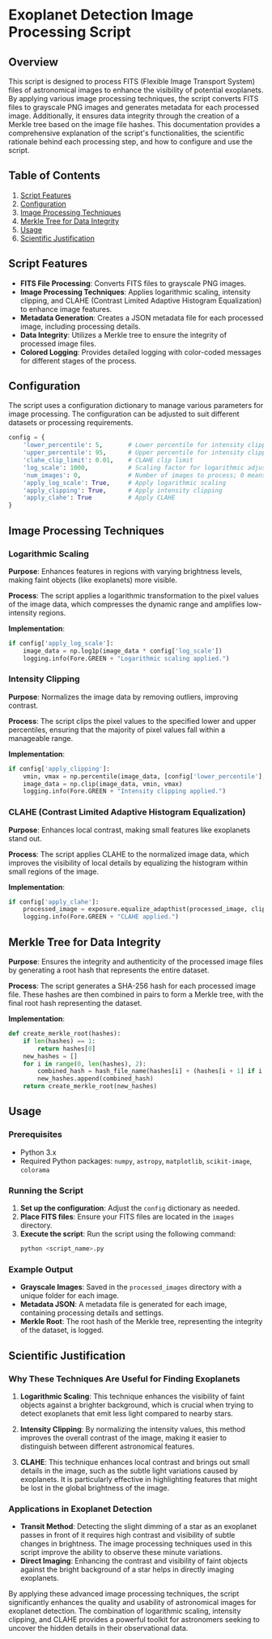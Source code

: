 # Exoplanet Detection Image Processing Script

## Overview

This script is designed to process FITS (Flexible Image Transport System) files of astronomical images to enhance the visibility of potential exoplanets. By applying various image processing techniques, the script converts FITS files to grayscale PNG images and generates metadata for each processed image. Additionally, it ensures data integrity through the creation of a Merkle tree based on the image file hashes. This documentation provides a comprehensive explanation of the script's functionalities, the scientific rationale behind each processing step, and how to configure and use the script.

## Table of Contents
1. [Script Features](#script-features)
2. [Configuration](#configuration)
3. [Image Processing Techniques](#image-processing-techniques)
4. [Merkle Tree for Data Integrity](#merkle-tree-for-data-integrity)
5. [Usage](#usage)
6. [Scientific Justification](#scientific-justification)

## Script Features

- **FITS File Processing**: Converts FITS files to grayscale PNG images.
- **Image Processing Techniques**: Applies logarithmic scaling, intensity clipping, and CLAHE (Contrast Limited Adaptive Histogram Equalization) to enhance image features.
- **Metadata Generation**: Creates a JSON metadata file for each processed image, including processing details.
- **Data Integrity**: Utilizes a Merkle tree to ensure the integrity of processed image files.
- **Colored Logging**: Provides detailed logging with color-coded messages for different stages of the process.

## Configuration

The script uses a configuration dictionary to manage various parameters for image processing. The configuration can be adjusted to suit different datasets or processing requirements.

```python
config = {
    'lower_percentile': 5,       # Lower percentile for intensity clipping
    'upper_percentile': 95,      # Upper percentile for intensity clipping
    'clahe_clip_limit': 0.01,    # CLAHE clip limit
    'log_scale': 1000,           # Scaling factor for logarithmic adjustment
    'num_images': 0,             # Number of images to process; 0 means process all images
    'apply_log_scale': True,     # Apply logarithmic scaling
    'apply_clipping': True,      # Apply intensity clipping
    'apply_clahe': True          # Apply CLAHE
}
```

## Image Processing Techniques

### Logarithmic Scaling

**Purpose**: Enhances features in regions with varying brightness levels, making faint objects (like exoplanets) more visible.

**Process**: The script applies a logarithmic transformation to the pixel values of the image data, which compresses the dynamic range and amplifies low-intensity regions.

**Implementation**:
```python
if config['apply_log_scale']:
    image_data = np.log1p(image_data * config['log_scale'])
    logging.info(Fore.GREEN + "Logarithmic scaling applied.")
```

### Intensity Clipping

**Purpose**: Normalizes the image data by removing outliers, improving contrast.

**Process**: The script clips the pixel values to the specified lower and upper percentiles, ensuring that the majority of pixel values fall within a manageable range.

**Implementation**:
```python
if config['apply_clipping']:
    vmin, vmax = np.percentile(image_data, [config['lower_percentile'], config['upper_percentile']])
    image_data = np.clip(image_data, vmin, vmax)
    logging.info(Fore.GREEN + "Intensity clipping applied.")
```

### CLAHE (Contrast Limited Adaptive Histogram Equalization)

**Purpose**: Enhances local contrast, making small features like exoplanets stand out.

**Process**: The script applies CLAHE to the normalized image data, which improves the visibility of local details by equalizing the histogram within small regions of the image.

**Implementation**:
```python
if config['apply_clahe']:
    processed_image = exposure.equalize_adapthist(processed_image, clip_limit=config['clahe_clip_limit'])
    logging.info(Fore.GREEN + "CLAHE applied.")
```

## Merkle Tree for Data Integrity

**Purpose**: Ensures the integrity and authenticity of the processed image files by generating a root hash that represents the entire dataset.

**Process**: The script generates a SHA-256 hash for each processed image file. These hashes are then combined in pairs to form a Merkle tree, with the final root hash representing the dataset.

**Implementation**:
```python
def create_merkle_root(hashes):
    if len(hashes) == 1:
        return hashes[0]
    new_hashes = []
    for i in range(0, len(hashes), 2):
        combined_hash = hash_file_name(hashes[i] + (hashes[i + 1] if i + 1 < len(hashes) else ''))
        new_hashes.append(combined_hash)
    return create_merkle_root(new_hashes)
```

## Usage

### Prerequisites

- Python 3.x
- Required Python packages: `numpy`, `astropy`, `matplotlib`, `scikit-image`, `colorama`

### Running the Script

1. **Set up the configuration**: Adjust the `config` dictionary as needed.
2. **Place FITS files**: Ensure your FITS files are located in the `images` directory.
3. **Execute the script**: Run the script using the following command:
   ```bash
   python <script_name>.py
   ```

### Example Output

- **Grayscale Images**: Saved in the `processed_images` directory with a unique folder for each image.
- **Metadata JSON**: A metadata file is generated for each image, containing processing details and settings.
- **Merkle Root**: The root hash of the Merkle tree, representing the integrity of the dataset, is logged.

## Scientific Justification

### Why These Techniques Are Useful for Finding Exoplanets

1. **Logarithmic Scaling**: This technique enhances the visibility of faint objects against a brighter background, which is crucial when trying to detect exoplanets that emit less light compared to nearby stars.

2. **Intensity Clipping**: By normalizing the intensity values, this method improves the overall contrast of the image, making it easier to distinguish between different astronomical features.

3. **CLAHE**: This technique enhances local contrast and brings out small details in the image, such as the subtle light variations caused by exoplanets. It is particularly effective in highlighting features that might be lost in the global brightness of the image.

### Applications in Exoplanet Detection

- **Transit Method**: Detecting the slight dimming of a star as an exoplanet passes in front of it requires high contrast and visibility of subtle changes in brightness. The image processing techniques used in this script improve the ability to observe these minute variations.
- **Direct Imaging**: Enhancing the contrast and visibility of faint objects against the bright background of a star helps in directly imaging exoplanets.

By applying these advanced image processing techniques, the script significantly enhances the quality and usability of astronomical images for exoplanet detection. The combination of logarithmic scaling, intensity clipping, and CLAHE provides a powerful toolkit for astronomers seeking to uncover the hidden details in their observational data.